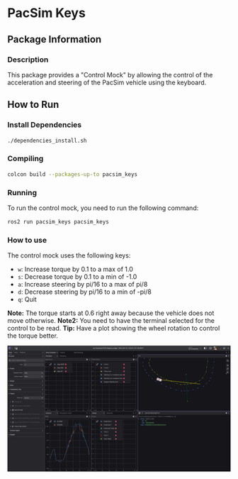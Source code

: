 # PacSim Keys

## Package Information

### Description

This package provides a "Control Mock" by allowing the control of the acceleration and steering of the PacSim vehicle using the keyboard.

## How to Run

### Install Dependencies

```sh
./dependencies_install.sh
```

### Compiling
    
```sh
colcon build --packages-up-to pacsim_keys
```

### Running

To run the control mock, you need to run the following command:

```sh
ros2 run pacsim_keys pacsim_keys
```

### How to use

The control mock uses the following keys:
- `w`: Increase torque by 0.1 to a max of 1.0
- `s`: Decrease torque by 0.1 to a min of -1.0
- `a`: Increase steering by pi/16 to a max of pi/8
- `d`: Decrease steering by pi/16 to a min of -pi/8
- `q`: Quit

**Note:** The torque starts at 0.6 right away because the vehicle does not move otherwise.
**Note2:** You need to have the terminal selected for the control to be read.
**Tip:** Have a plot showing the wheel rotation to control the torque better.

![Example of Dashboard](../../docs/assets/pacsim_keys/foxglove-example.png)